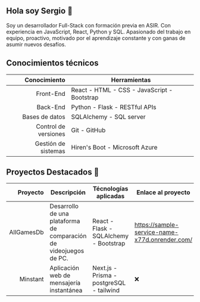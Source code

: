 ## Hola soy Sergio 👋
Soy un desarrollador Full-Stack con formación previa en ASIR. Con experiencia en JavaScript, React, Python y SQL. Apasionado del trabajo en equipo, proactivo, motivado por el aprendizaje constante y con ganas de asumir nuevos desafíos.

## Conocimientos técnicos
| Conocimiento | Herramientas |
|-----:|---------------|
|Front-End|React - HTML - CSS - JavaScript - Bootstrap|
|Back-End|Python - Flask - RESTful APIs|
|Bases de datos|SQLAlchemy - SQL server|
|Control de versiones|Git - GitHub|
|Gestión de sistemas|Hiren's Boot -  Microsoft Azure|

## Proyectos Destacados 🚀
| Proyecto | Descripción | Técnologías aplicadas | Enlace al proyecto | Estado |
|-----:|---------------|------------------------------|----------------|-------|
| AllGamesDb | Desarrollo de una plataforma de comparación de videojuegos de PC.| React - Flask - SQLAlchemy - Bootstrap | https://sample-service-name-x77d.onrender.com/ |Activo▶ |
| Minstant| Aplicación web de mensajería instantánea | Next.js - Prisma - postgreSQL - tailwind | ❌ | En preparación🔜 |


<!--
**unduashe/unduashe** is a ✨ _special_ ✨ repository because its `README.md` (this file) appears on your GitHub profile.

Here are some ideas to get you started:

- 🔭 I’m currently working on ...
- 🌱 I’m currently learning ...
- 👯 I’m looking to collaborate on ...
- 🤔 I’m looking for help with ...
- 💬 Ask me about ...
- 📫 How to reach me: ...
- 😄 Pronouns: ...
- ⚡ Fun fact: ...
-->
